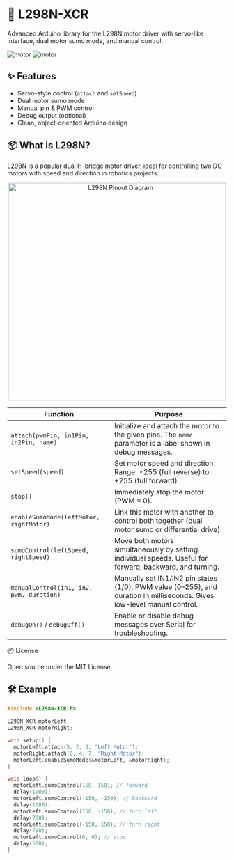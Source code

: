 # 🚀 L298N-XCR

Advanced Arduino library for the L298N motor driver with servo-like interface, dual motor sumo mode, and manual control.

![motor](https://64.media.tumblr.com/af8fc629ae1ea93d72453efa404fbca2/tumblr_inline_orwqhlcveQ1rx3jxn_1280.gif) ![motor](https://cdn.prod.website-files.com/651d5c0b8a3eba9da6348b1d/65707f8fa6e7cc154cb74554_the-third-3-second.gif)



## ✨ Features
- Servo-style control (`attach` and `setSpeed`)
- Dual motor sumo mode
- Manual pin & PWM control
- Debug output (optional)
- Clean, object-oriented Arduino design

## 📦 What is L298N?
L298N is a popular dual H-bridge motor driver, ideal for controlling two DC motors with speed and direction in robotics projects.

<p align="center">
  <img src="https://arduinoyard.com/wp-content/uploads/2025/02/l298n_motordriver_pinout_bb.png" alt="L298N Pinout Diagram" width="500" />
</p>



| Function                                 | Purpose                                                                                                                 |
| ---------------------------------------- | ----------------------------------------------------------------------------------------------------------------------- |
| `attach(pwmPin, in1Pin, in2Pin, name)`   | Initialize and attach the motor to the given pins. The `name` parameter is a label shown in debug messages.             |
| `setSpeed(speed)`                        | Set motor speed and direction. Range: -255 (full reverse) to +255 (full forward).                                       |
| `stop()`                                 | Immediately stop the motor (PWM = 0).                                                                                   |
| `enableSumoMode(leftMotor, rightMotor)`  | Link this motor with another to control both together (dual motor sumo or differential drive).                          |
| `sumoControl(leftSpeed, rightSpeed)`     | Move both motors simultaneously by setting individual speeds. Useful for forward, backward, and turning.                |
| `manualControl(in1, in2, pwm, duration)` | Manually set IN1/IN2 pin states (1/0), PWM value (0–255), and duration in milliseconds. Gives low-level manual control. |
| `debugOn()` / `debugOff()`               | Enable or disable debug messages over Serial for troubleshooting.                                                       |

📦 License

Open source under the MIT License.


## 🛠️ Example
```cpp
#include <L298N-XCR.h>

L298N_XCR motorLeft;
L298N_XCR motorRight;

void setup() {
  motorLeft.attach(5, 2, 3, "Left Motor");
  motorRight.attach(6, 4, 7, "Right Motor");
  motorLeft.enableSumoMode(&motorLeft, &motorRight);
}

void loop() {
  motorLeft.sumoControl(150, 150); // forward
  delay(1000);
  motorLeft.sumoControl(-150, -150); // backward
  delay(1000);
  motorLeft.sumoControl(150, -150); // turn left
  delay(700);
  motorLeft.sumoControl(-150, 150); // turn right
  delay(700);
  motorLeft.sumoControl(0, 0); // stop
  delay(500);
}

